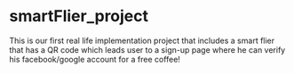# smartFlier_project
This is our first real life implementation project that includes a smart flier that has a QR code which leads user to a sign-up page where he can verify his facebook/google account for a free coffee!
